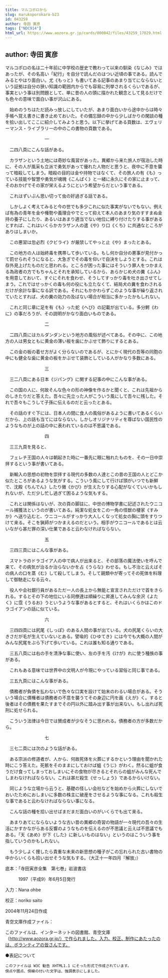 ```yaml
---
title: マルコポロから
slug: marukoporokara-b23
id: 043259
author: 寺田 寅彦
tags: ["NDC914"]
html_url: https://www.aozora.gr.jp/cards/000042/files/43259_17029.html
---
```


## author: 寺田 寅彦

マルコポロの名は二十年前に中学校の歴史で教わって以来の馴染《なじみ》ではあったが、その名高い「紀行」を自分で読んだのはつい近頃の事である。読んでみるとやはり面白い。尤《もっと》も書いてある記事のあまり当てにならないという証拠は自分の狭い知識の範囲内からでも容易に列挙されるくらいであるが、事実という事は別問題として、単に昔の人の頭に描かれた観念として見るだけでも色々の意味で面白い事が沢山にある。

　始めのうちはただ読みっ放しにしていたが、あまり面白いから途中からは時々手帳へ覚え書きに書き止めておいた。その備忘録の中から少しばかりの閑談の種を拾い出してここに紹介してみようと思う。以下に挙げてある頁数は、エヴェリーマンス・ライブラリーの中のこの書物の頁数である。



　　　　　　　　　一



　二四八頁にこんな話がある。

　カラザンという土地には奇妙な風習があった。異郷から来た旅人が宿泊した時に、その人が風采も立派で勇気があって優れた人物だと思うと、夜中に不意を襲って暗殺してしまう。暗殺の目的は金や持物ではなくて、その旅人の有《も》っている技能や智慧や勇気が魂魄《こんぱく》と一緒に永久にその家に止まって、そのおかげでその家が栄えるようにという希望からだという事である。

　これはずいぶん思い切って虫の好過ぎる話である。

　しかしよく考えてみると今の世でも多少これに似た事実がないでもない。例えば有為の青年を金や権勢や義理合やでとって抑えて本人のあまり気のすすまぬ金持の養子にしたり、あるいはあまり適当でない地位に縛り付けたりする事があるとすれば、これはいくらかカラザン人の遣《や》り口《くち》に共通なところがありはしまいか。

　この悪習は忽必烈《クビライ》が厳禁してやっと止《や》まったとある。

　この地方の人は始終毒を携帯して歩いている。もし何か自分の悪事が見付かって罰せられそうになると、大急ぎでその毒を仰いで自決をしようとする。これは存外見上げたものだと思われる。ところが困った事にはそういう罪人をつかまえる為政者の方でもちゃんとそれを承知しているから、あらかじめ犬の糞《ふん》を用意しておいて、すぐにそれを食わせ、そうしてすっかり毒を吐き出させてしまう。これではせっかくの毒も何の役にも立たなくて、結局犬の糞を食わされるだけが余計な事になる訳である。それにもかかわらずこのような事が繰り返されていたとすれば、犬の糞の効力の及ばない場合が相当に多かったかもしれない。

　これと同じ章に足を有《も》った蛇《へび》の記載が出ている。多分鰐《わに》の事だろうが、その説明がかなり面白いものである。



　　　　　　　　　二



　二四八頁にはカルダンダンという地方の風俗が述べてある。その中に、この地方の人は男女ともに黄金の薄い板を歯にかぶせて飾りにするとある。

　この金の板の着せ方がよく分らないのであるが、とにかく現代の吾等の同胞の中にも健全な歯に黄金の板をかぶせて装飾としている人がかなり多数にある。



　　　　　　　　　三



　三二八頁にある日本《ジパング》に関する記事の中にこんな事がある。

　この国の人に、何故そんな色々の形の神像を作るかと聞くと、これは先祖からのしきたりだと答えた。吾々に先立った人がこういう風にして吾々に残した。それで吾々もこうして子孫に伝えるのだと云ったとある。

　その話のすぐ下には、日本人の間に食人の風俗があるように書いてあるくらいだから、上の話も当てにはならない。しかしオリジナリティを尊ばない国民性のようなものが上の話の中に表われているのは不思議である。



　　　　　　　　　四



　三三九頁を見ると、

　フェレチ王国の人々は朝起きた時に一番先に眼に触れたものを、その一日中崇拝するという事が書いてある。

　新輸入の思想の初物を崇拝する現代の多数の人達とこの昔の王国の人とどこか似たところがあるような気がする。こういう風にして行けば頭がいつでも新鮮で、沈殿《ちんでん》したり黴《かび》が生えたりする心配がなくていいかもしれないが、ただ少し忙し過ぎて困るような気もする。

　これとは関係はないが、次の頁の脚註に、中世の博物学書に記述されたウニコール捕獲法というのが書いてある。純潔な処女をこの一角の怪獣の棲家《すみか》へ送り込むと、ウニコールがすっかり大人しくなって処女の胸に頭をすりつけて来る。そこを猟師がつかまえるのだという。相手がウニコールであるとは云いながら甚だ罪の深い仕業であると云わなければならない。



　　　　　　　　　五



　三四三頁にはこんな事がある。

　スマトラのドラゴイア人の中で病人が出来ると、その部落の魔法使いを呼んで来て、その病気が治るか治らないかを占《うらな》わせる。もし不治と云えばその病人の口を蒸《む》して殺してしまう。そして親類中が寄ってその死体を料理して御馳走になる云々。

　役人や会社銀行員があるただ一人の長上から無能と宣言されただけで首をきられる。するとその下の地位にいる同僚達は順繰りに昇進してみんな余沢《よたく》に霑《うるお》うというような事があるとすると、それはいくらかはこのドラゴイアンの話に似ている。



　　　　　　　　　六



　三四四頁には尻尾《しっぽ》のある人間の事が出ている。犬の尻尾くらいの大きさだが毛が生えていないとある。譬喩的《ひゆてき》には今でも大概の人間がみんな尻尾をぶら下げて歩いている。これは誰も知る通りである。

　三五八頁には右の手を清浄な事に使い、左の手を汚《けが》れに使う種族の事がある。

　これもある意味では世界中の文明人が今現にやっている習俗と同じ事である。

　三五九頁にはこんな事がある。

　債務者が負債を払わないで色々な口実を設けて始末のわるい場合がある。そういう場合に債権者は債務者の不意を襲うてその身辺に円を画《えが》く。すると後者はその債務を果たすまでその円以外に踏み出す事が出来ない。もし出れば死刑に処せられる。

　こういう法律は今日では賛成者が少なそうに思われる。債務者の方が多数だから。



　　　　　　　　　七



　三七二頁には次のような話がある。

　ある宗派の修道者が、人から、何故死体を火葬にするかという理由を聞かれた時にこう答えた。死骸をそのままにしておけば蛆《うじ》がわく。然るに蛆が食うだけ食ってしまっておしまいにその食物が尽きるとそれらの蛆がみんな死んでしまわなければならない。これは甚だ殺生《せっしょう》であるからいけない。

　同じような立場から云うと、基礎の怪しい会社などを始めから火葬にしないでおいたためにおしまいに多数の株主に破産をさせるような事になる。これも殺生な事であると云わなければならない事になる。

　こんな話の種を拾い出せばまだまだ面白いのがいくらでも出て来る。

　あまりあてにならないような古い昔の異郷の奇習の物語が一々現代の吾々の生活にかすかながらある反響のようなものを伝えるのが不思議と云えば不思議でもある。「天《あめ》が下《した》に新しいものはない」というのはこういう事を指していうのかもしれない。

　もう少しよく捜したら貴重な未来の新思想の種子がこの忘れられた古い書物の中からいくらも拾い出せそうな気もする。（大正十一年四月『解放』）













底本：「寺田寅彦全集　第七巻」岩波書店


　　　1997（平成9）年6月5日発行

入力：Nana ohbe

校正：noriko saito

2004年11月24日作成

青空文庫作成ファイル：

このファイルは、インターネットの図書館、青空文庫（http://www.aozora.gr.jp/）で作られました。入力、校正、制作にあたったのは、ボランティアの皆さんです。











●表記について


	このファイルは W3C 勧告 XHTML1.1 にそった形式で作成されています。
	傍点や圏点、傍線の付いた文字は、強調表示にしました。